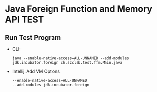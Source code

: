 # Java Foreign Function and Memory API TEST

## Run Test Program

* CLI:
  ```
  java --enable-native-access=ALL-UNNAMED --add-modules jdk.incubator.foreign ch.szclsb.test.ffm.Main.java
  ```
* Intellij: Add VM Options
  ```
  --enable-native-access=ALL-UNNAMED
  --add-modules jdk.incubator.foreign
  ```
